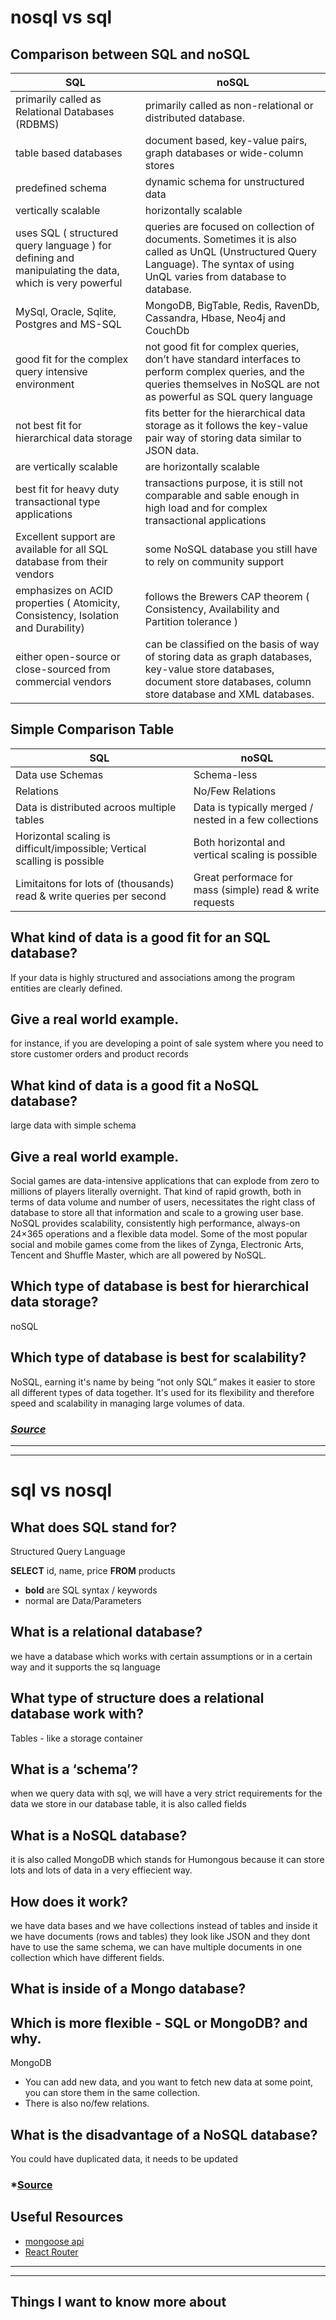 # nosql vs sql #

## Comparison between SQL and noSQL ##
| SQL | noSQL |
| ----------- | ----------- |
| primarily called as Relational Databases (RDBMS) | primarily called as non-relational or distributed database. |
| table based databases | document based, key-value pairs, graph databases or wide-column stores |
| predefined schema | dynamic schema for unstructured data |
| vertically scalable | horizontally scalable |
| uses SQL ( structured query language ) for defining and manipulating the data, which is very powerful | queries are focused on collection of documents. Sometimes it is also called as UnQL (Unstructured Query Language). The syntax of using UnQL varies from database to database. |
| MySql, Oracle, Sqlite, Postgres and MS-SQL | MongoDB, BigTable, Redis, RavenDb, Cassandra, Hbase, Neo4j and CouchDb |
| good fit for the complex query intensive environment | not good fit for complex queries, don’t have standard interfaces to perform complex queries, and the queries themselves in NoSQL are not as powerful as SQL query language |
| not best fit for hierarchical data storage | fits better for the hierarchical data storage as it follows the key-value pair way of storing data similar to JSON data.  |
| are vertically scalable | are horizontally scalable |
| best fit for heavy duty transactional type applications | transactions purpose, it is still not comparable and sable enough in high load and for complex transactional applications |
| Excellent support are available for all SQL database from their vendors | some NoSQL database you still have to rely on community support |
| emphasizes on ACID properties ( Atomicity, Consistency, Isolation and Durability) | follows the Brewers CAP theorem ( Consistency, Availability and Partition tolerance ) |
| either open-source or close-sourced from commercial vendors | can be classified on the basis of way of storing data as graph databases, key-value store databases, document store databases, column store database and XML databases. |


## Simple Comparison Table ## 
| SQL | noSQL |
| ----------- | ----------- |
| Data use Schemas | Schema-less |
| Relations | No/Few Relations |
| Data is distributed acroos multiple tables | Data is typically merged / nested in a few collections |
| Horizontal scaling is difficult/impossible; Vertical scalling is possible | Both horizontal and vertical scaling is possible |
| Limitaitons for lots of (thousands) read & write queries per second | Great performace for mass (simple) read & write requests |

## What kind of data is a good fit for an SQL database? ##
If your data is highly structured and associations among the program entities are clearly defined.

## Give a real world example. ##
for instance, if you are developing a point of sale system where you need to store customer orders and product records

## What kind of data is a good fit a NoSQL database? ##
large data with simple schema
 
## Give a real world example. ##
Social games are data-intensive applications that can explode from zero to millions of players literally overnight. That kind of rapid growth, both in terms of data volume and number of users, necessitates the right class of database to store all that information and scale to a growing user base. NoSQL provides scalability, consistently high performance, always-on 24×365 operations and a flexible data model. Some of the most popular social and mobile games come from the likes of Zynga, Electronic Arts, Tencent and Shuffle Master, which are all powered by NoSQL.

## Which type of database is best for hierarchical data storage? ##
noSQL

## Which type of database is best for scalability? ##
NoSQL, earning it's name by being “not only SQL” makes it easier to store all different types of data together. It's used for its flexibility and therefore speed and scalability in managing large volumes of data.


### *[Source](https://www.thegeekstuff.com/2014/01/sql-vs-nosql-db/?utm_source=tuicool)*  ###

<hr>
<hr>

# sql vs nosql  #

## What does SQL stand for? ##
Structured Query Language

**SELECT** id, name, price **FROM** products

- **bold** are SQL syntax / keywords
- normal are Data/Parameters

## What is a relational database? ##
we have a database which works with certain assumptions or in a certain way and it supports the sq language 

## What type of structure does a relational database work with? ##
Tables - like a storage container

## What is a ‘schema’? ##
when we query data with sql, we will have a very strict requirements for the data we store in our database table, it is also called fields

## What is a NoSQL database? ##
it is also called MongoDB which stands for Humongous because it can store lots and lots of data in a very effiecient way.

## How does it work? ##
we have data bases and we have collections instead of tables and inside it we have documents (rows and tables) they look like JSON and they dont have to use the same schema, we can have multiple documents in one collection which have different fields.

## What is inside of a Mongo database? ##


## Which is more flexible - SQL or MongoDB? and why. ##
MongoDB 
- You can add new data, and you want to fetch new data at some point, you can store them in the same collection.
- There is also no/few relations.

## What is the disadvantage of a NoSQL database? ##
You could have duplicated data, it needs to be updated

### *[Source](https://www.youtube.com/watch?v=ZS_kXvOeQ5Y)  ###

## Useful Resources ##
- [mongoose api](https://mongoosejs.com/docs/api.html#Model)
- [React Router](https://reactrouter.com/web/api/BrowserRouter)

<hr>
<hr>

## Things I want to know more about
